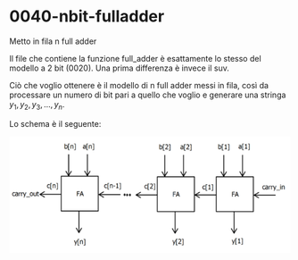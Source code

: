 # 0040-nbit-fulladder

Metto in fila n full adder

Il file che contiene la funzione full_adder è esattamente lo stesso del modello a 2 bit (0020).
Una prima differenza è invece il suv.

Ciò che voglio ottenere è il modello di n full adder messi in fila, così da processare un numero di bit pari a quello che voglio e generare una stringa $y_1,y_2,y_3,\ldots,y_n$.

Lo schema è il seguente:

![ alt text ](schema_leggibile.png)

